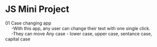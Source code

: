 # JS Mini Project

01 Case changing app <br>
&nbsp;&nbsp;&nbsp;&nbsp; -With this app, any user can change their text with one single click. <br>
&nbsp;&nbsp;&nbsp;&nbsp; -They can move Any case - lower case, upper case, sentance case, capital case <br>
